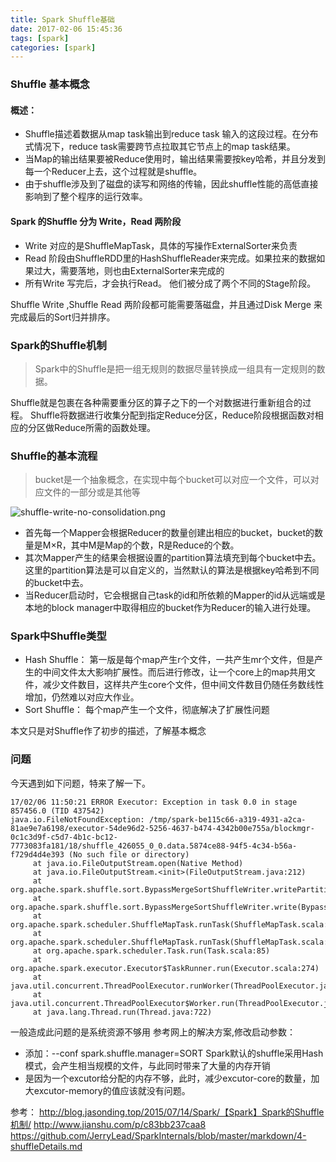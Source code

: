 ```yaml
---
title: Spark Shuffle基础
date: 2017-02-06 15:45:36
tags: [spark]
categories: [spark]
---
```

### Shuffle 基本概念
#### 概述：
* Shuffle描述着数据从map task输出到reduce task 输入的这段过程。在分布式情况下，reduce task需要跨节点拉取其它节点上的map task结果。
* 当Map的输出结果要被Reduce使用时，输出结果需要按key哈希，并且分发到每一个Reducer上去，这个过程就是shuffle。
* 由于shuffle涉及到了磁盘的读写和网络的传输，因此shuffle性能的高低直接影响到了整个程序的运行效率。
<!--more-->
#### Spark 的Shuffle 分为 Write，Read 两阶段
* Write 对应的是ShuffleMapTask，具体的写操作ExternalSorter来负责
* Read 阶段由ShuffleRDD里的HashShuffleReader来完成。如果拉来的数据如果过大，需要落地，则也由ExternalSorter来完成的
* 所有Write 写完后，才会执行Read。 他们被分成了两个不同的Stage阶段。

Shuffle Write ,Shuffle Read 两阶段都可能需要落磁盘，并且通过Disk Merge 来完成最后的Sort归并排序。

### Spark的Shuffle机制
> Spark中的Shuffle是把一组无规则的数据尽量转换成一组具有一定规则的数据。

Shuffle就是包裹在各种需要重分区的算子之下的一个对数据进行重新组合的过程。
Shuffle将数据进行收集分配到指定Reduce分区，Reduce阶段根据函数对相应的分区做Reduce所需的函数处理。


### Shuffle的基本流程
> bucket是一个抽象概念，在实现中每个bucket可以对应一个文件，可以对应文件的一部分或是其他等

![shuffle-write-no-consolidation.png](http://upload-images.jianshu.io/upload_images/1419542-47813c3a4aeccf1e.png?imageMogr2/auto-orient/strip%7CimageView2/2/w/1240)
* 首先每一个Mapper会根据Reducer的数量创建出相应的bucket，bucket的数量是M×R，其中M是Map的个数，R是Reduce的个数。
* 其次Mapper产生的结果会根据设置的partition算法填充到每个bucket中去。这里的partition算法是可以自定义的，当然默认的算法是根据key哈希到不同的bucket中去。
* 当Reducer启动时，它会根据自己task的id和所依赖的Mapper的id从远端或是本地的block manager中取得相应的bucket作为Reducer的输入进行处理。

### Spark中Shuffle类型
* Hash Shuffle：
第一版是每个map产生r个文件，一共产生mr个文件，但是产生的中间文件太大影响扩展性。而后进行修改，让一个core上的map共用文件，减少文件数目，这样共产生core个文件，但中间文件数目仍随任务数线性增加，仍然难以对应大作业。
* Sort Shuffle：
每个map产生一个文件，彻底解决了扩展性问题


本文只是对Shuffle作了初步的描述，了解基本概念


### 问题
今天遇到如下问题，特来了解一下。
```
17/02/06 11:50:21 ERROR Executor: Exception in task 0.0 in stage 857456.0 (TID 437542)
java.io.FileNotFoundException: /tmp/spark-be115c66-a319-4931-a2ca-81ae9e7a6198/executor-54de96d2-5256-4637-b474-4342b00e755a/blockmgr-0c1c3d9f-c5d7-4b1c-bc12-7773083fa181/18/shuffle_426055_0_0.data.5874ce88-94f5-4c34-b56a-f729d4d4e393 (No such file or directory)
     at java.io.FileOutputStream.open(Native Method)
     at java.io.FileOutputStream.<init>(FileOutputStream.java:212)
     at org.apache.spark.shuffle.sort.BypassMergeSortShuffleWriter.writePartitionedFile(BypassMergeSortShuffleWriter.java:182)
     at org.apache.spark.shuffle.sort.BypassMergeSortShuffleWriter.write(BypassMergeSortShuffleWriter.java:159)
     at org.apache.spark.scheduler.ShuffleMapTask.runTask(ShuffleMapTask.scala:79)
     at org.apache.spark.scheduler.ShuffleMapTask.runTask(ShuffleMapTask.scala:47)
     at org.apache.spark.scheduler.Task.run(Task.scala:85)
     at org.apache.spark.executor.Executor$TaskRunner.run(Executor.scala:274)
     at java.util.concurrent.ThreadPoolExecutor.runWorker(ThreadPoolExecutor.java:1145)
     at java.util.concurrent.ThreadPoolExecutor$Worker.run(ThreadPoolExecutor.java:615)
     at java.lang.Thread.run(Thread.java:722)
```
一般造成此问题的是系统资源不够用
参考网上的解决方案,修改启动参数：
* 添加：--conf spark.shuffle.manager=SORT
 Spark默认的shuffle采用Hash模式，会产生相当规模的文件，与此同时带来了大量的内存开销
* 是因为一个excutor给分配的内存不够，此时，减少excutor-core的数量，加大excutor-memory的值应该就没有问题。
     


参考：
http://blog.jasonding.top/2015/07/14/Spark/【Spark】Spark的Shuffle机制/
http://www.jianshu.com/p/c83bb237caa8
https://github.com/JerryLead/SparkInternals/blob/master/markdown/4-shuffleDetails.md
